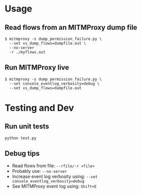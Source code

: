 # Usage
## Read flows from an MITMProxy dump file
```shell
$ mitmproxy -s dump_permission_failure.py \
  --set vs_dump_flows=dumpfile.out \
  --no-server
  -r ./myflows.out
```

## Run MITMProxy live
```shell
$ mitmproxy -s dump_permission_failure.py \
  --set console_eventlog_verbosity=debug \
  --set vs_dump_flows=dumpfile.out
```

# Testing and Dev

## Run unit tests
```shell
python test.py
```

## Debug tips
- Read flows from file: `--rfile/-r <file>`
- Probably use: `--no-server`
- Increase event log verbosity using: `--set console_eventlog_verbosity=debug`
- See MITMProxy event log using: `Shift+E`

